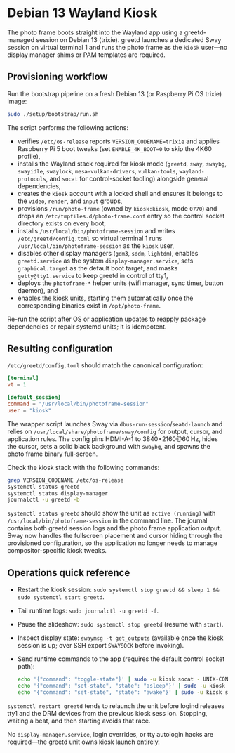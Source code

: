 # Debian 13 Wayland Kiosk

The photo frame boots straight into the Wayland app using a greetd-managed session on Debian 13 (trixie). greetd launches a dedicated Sway session on virtual terminal 1 and runs the photo frame as the `kiosk` user—no display manager shims or PAM templates are required.

## Provisioning workflow

Run the bootstrap pipeline on a fresh Debian 13 (or Raspberry Pi OS trixie) image:

```bash
sudo ./setup/bootstrap/run.sh
```

The script performs the following actions:

- verifies `/etc/os-release` reports `VERSION_CODENAME=trixie` and applies Raspberry Pi 5 boot tweaks (set `ENABLE_4K_BOOT=0` to skip the 4K60 profile),
- installs the Wayland stack required for kiosk mode (`greetd`, `sway`, `swaybg`, `swayidle`, `swaylock`, `mesa-vulkan-drivers`, `vulkan-tools`, `wayland-protocols`, and `socat` for control-socket tooling) alongside general dependencies,
- creates the `kiosk` account with a locked shell and ensures it belongs to the `video`, `render`, and `input` groups,
- provisions `/run/photo-frame` (owned by `kiosk:kiosk`, mode `0770`) and drops an `/etc/tmpfiles.d/photo-frame.conf` entry so the control socket directory exists on every boot,
- installs `/usr/local/bin/photoframe-session` and writes `/etc/greetd/config.toml` so virtual terminal 1 runs `/usr/local/bin/photoframe-session` as the `kiosk` user,
- disables other display managers (`gdm3`, `sddm`, `lightdm`), enables `greetd.service` as the system `display-manager.service`, sets `graphical.target` as the default boot target, and masks `getty@tty1.service` to keep greetd in control of tty1,
- deploys the `photoframe-*` helper units (wifi manager, sync timer, button daemon), and
- enables the kiosk units, starting them automatically once the corresponding binaries exist in `/opt/photo-frame`.

Re-run the script after OS or application updates to reapply package dependencies or repair systemd units; it is idempotent.

## Resulting configuration

`/etc/greetd/config.toml` should match the canonical configuration:

```toml
[terminal]
vt = 1

[default_session]
command = "/usr/local/bin/photoframe-session"
user = "kiosk"
```

The wrapper script launches Sway via `dbus-run-session`/`seatd-launch` and relies on `/usr/local/share/photoframe/sway/config` for output, cursor, and application rules. The config pins HDMI-A-1 to 3840×2160@60 Hz, hides the cursor, sets a solid black background with `swaybg`, and spawns the photo frame binary full-screen.

Check the kiosk stack with the following commands:

```bash
grep VERSION_CODENAME /etc/os-release
systemctl status greetd
systemctl status display-manager
journalctl -u greetd -b
```

`systemctl status greetd` should show the unit as `active (running)` with `/usr/local/bin/photoframe-session` in the command line. The journal contains both greetd session logs and the photo frame application output. Sway now handles the fullscreen placement and cursor hiding through the provisioned configuration, so the application no longer needs to manage compositor-specific kiosk tweaks.

## Operations quick reference

- Restart the kiosk session: `sudo systemctl stop greetd && sleep 1 && sudo systemctl start greetd`.
- Tail runtime logs: `sudo journalctl -u greetd -f`.
- Pause the slideshow: `sudo systemctl stop greetd` (resume with `start`).
- Inspect display state: `swaymsg -t get_outputs` (available once the kiosk session is up; over SSH export `SWAYSOCK` before invoking).
- Send runtime commands to the app (requires the default control socket path):

  ```bash
  echo '{"command": "toggle-state"}' | sudo -u kiosk socat - UNIX-CONNECT:/run/photo-frame/control.sock
  echo '{"command": "set-state", "state": "asleep"}' | sudo -u kiosk socat - UNIX-CONNECT:/run/photo-frame/control.sock
  echo '{"command": "set-state", "state": "awake"}' | sudo -u kiosk socat - UNIX-CONNECT:/run/photo-frame/control.sock
  ```

`systemctl restart greetd` tends to relaunch the unit before logind releases tty1 and the DRM devices from the previous kiosk sess
ion. Stopping, waiting a beat, and then starting avoids that race.

No `display-manager.service`, login overrides, or tty autologin hacks are required—the greetd unit owns kiosk launch entirely.
